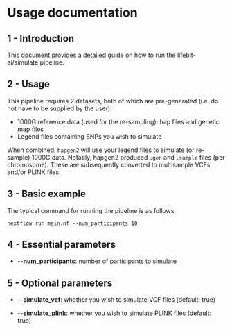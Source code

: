 # Usage documentation

## 1 - Introduction

This document provides a detailed guide on how to run the lifebit-ai/simulate pipeline.

## 2 - Usage

This pipeline requires 2 datasets, both of which are pre-generated (i.e. do not have to be supplied by the user):
- 1000G reference data (used for the re-sampling): hap files and genetic map files
- Legend files containing SNPs you wish to simulate

When combined, `hapgen2` will use your legend files to simulate (or re-sample) 1000G data.
Notably, hapgen2 produced `.gen` and `.sample` files (per chromosome). These are subsequently converted to multisample VCFs and/or PLINK files.

## 3 - Basic example

The typical command for running the pipeline is as follows:

```
nextflow run main.nf --num_participants 10
```

## 4 - Essential parameters

- **--num_participants**: number of participants to simulate

## 5 - Optional parameters

- **--simulate_vcf**: whether you wish to simulate VCF files (default: true)

- **--simulate_plink**: whether you wish to simulate PLINK files (default: true)


